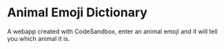# Animal Emoji Dictionary
A webapp created with CodeSandbox, enter an animal emoji and it will tell you which animal it is. 
